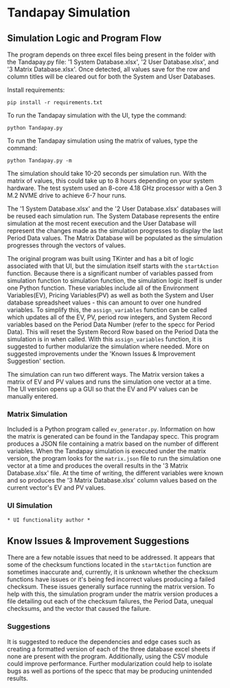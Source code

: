 # Tandapay Simulation


## Simulation Logic and Program Flow

The program depends on three excel files being present in the folder with 
the Tandapay.py file: '1 System Database.xlsx', '2 User Database.xlsx', 
and '3 Matrix Database.xlsx'. Once detected, all values save for the row
and column titles will be cleared out for both the System and User Databases.

Install requirements:

`pip install -r requirements.txt`

To run the Tandapay simulation with the UI, type the command:

`python Tandapay.py`

To run the Tandapay simulation using the matrix of values, type the command:

`python Tandapay.py -m`

The simulation should take 10-20 seconds per simulation run. With the matrix
of values, this could take up to 8 hours depending on your system hardware. The 
test system used an 8-core 4.18 GHz processor with a Gen 3 M.2 NVME drive to 
achieve 6-7 hour runs.

The '1 System Database.xlsx' and the '2 User Database.xlsx' databases will be
reused each simulation run. The System Database represents the entire simulation
at the most recent execution and the User Database will represent the changes 
made as the simulation progresses to display the last Period Data values. The 
Matrix Database will be populated as the simulation progresses through the vectors
of values.

The original program was built using TKinter and has a bit of logic associated
with that UI, but the simulation itself starts with the `startAction` function. 
Because there is a significant number of variables passed from simulation 
function to simulation function, the simulation logic itself is under one 
Python function. These variables include all of the Environment Variables(EV),
Pricing Variables(PV) as well as both the System and User database spreadsheet 
values - this can amount to over one hundred variables. To simplify this,
the `assign_variables` function can be called which updates all of the EV, PV, 
period row integers, and System Record variables based on the Period Data 
Number (refer to the specc for Period Data). This will reset the System Record
Row based on the Period Data the simulation is in when called. With this 
`assign_variables` function, it is suggested to further modularize the simulation
where needed. More on suggested improvements under the 'Known Issues & Improvement
Suggestion' section.

The simulation can run two different ways. The Matrix version takes a matrix of 
EV and PV values and runs the simulation one vector at a time. The UI version
opens up a GUI so that the EV and PV values can be manually entered.

### Matrix Simulation

Included is a Python program called `ev_generator.py`. Information on how the matrix
is generated can be found in the Tandapay specc. This program produces a JSON file 
containing a matrix based on the number of different variables. When the Tandapay 
simulation is executed under the matrix version, the program looks for the 
`matrix.json` file to run the simulation one vector at a time and produces the 
overall results in the '3 Matrix Database.xlsx' file. At the time of writing, the 
different variables were known and so produces the '3 Matrix Database.xlsx' column 
values based on the current vector's EV and PV values. 

### UI Simulation 

    * UI functionality author *

## Know Issues & Improvement Suggestions

There are a few notable issues that need to be addressed. It appears that some
of the checksum functions located in the `startAction` function are sometimes 
inaccurate and, currently, it is unknown whether the checksum functions have 
issues or it's being fed incorrect values producing a failed checksum. These
issues generally surface running the matrix version. To help with this, the 
simulation program under the matrix version produces a file detailing out each
of the checksum failures, the Period Data, unequal checksums, and the vector
that caused the failure.

### Suggestions

It is suggested to reduce the dependencies and edge cases such as creating a 
formatted version of each of the three database excel sheets if none are present
with the program. Additionally, using the CSV module could improve performance.
Further modularization could help to isolate bugs as well as portions of the 
specc that may be producing unintended results. 